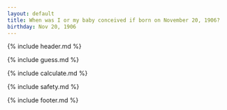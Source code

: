 ```yaml
---
layout: default
title: When was I or my baby conceived if born on November 20, 1906?
birthday: Nov 20, 1906
---
```


{% include header.md %}

{% include guess.md %}

{% include calculate.md %}

{% include safety.md %}

{% include footer.md %}



